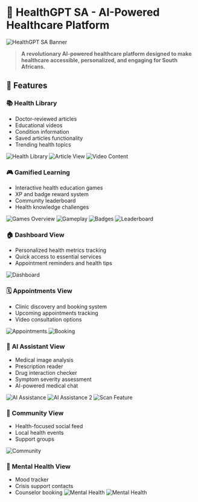 # 🏥 HealthGPT SA - AI-Powered Healthcare Platform

![HealthGPT SA Banner](chatgpt4health/public/dashboard.png)

> **A revolutionary AI-powered healthcare platform designed to make healthcare accessible, personalized, and engaging for South Africans.**

## 🌟 Features

### 📚 **Health Library**
- Doctor-reviewed articles
- Educational videos
- Condition information
- Saved articles functionality
- Trending health topics
  
![Health Library](chatgpt4health/public/health1.png)
![Article View](chatgpt4health/public/health3.png)
![Video Content](chatgpt4health/public/health4.png)

### 🎮 **Gamified Learning**
- Interactive health education games
- XP and badge reward system
- Community leaderboard
- Health knowledge challenges
  
![Games Overview](chatgpt4health/public/rewards1.png)
![Gameplay](chatgpt4health/public/rewards2.png)
![Badges](chatgpt4health/public/rewards3.png)
![Leaderboard](chatgpt4health/public/rewards4.png)

### 🏠 **Dashboard View**
- Personalized health metrics tracking
- Quick access to essential services
- Appointment reminders and health tips
  
![Dashboard](chatgpt4health/public/dashboard.png)

### 🗓️ **Appointments View**
- Clinic discovery and booking system
- Upcoming appointments tracking
- Video consultation options
  
![Appointments](chatgpt4health/public/appointment.png)
![Booking](chatgpt4health/public/booking.png)

### 🤖 **AI Assistant View**
- Medical image analysis
- Prescription reader
- Drug interaction checker
- Symptom severity assessment
- AI-powered medical chat
  
![AI Assistance](chatgpt4health/public/assistance.png)
![AI Assistance 2](chatgpt4health/public/assistance2.png)
![Scan Feature](chatgpt4health/public/scan.png)

### 👥 **Community View**
- Health-focused social feed
- Local health events
- Support groups
  
![Community](chatgpt4health/public/community.png)

### 🧠 **Mental Health View**
- Mood tracker
- Crisis support contacts
- Counselor booking
![Mental Health](chatgpt4health/public/mental1.png)
![Mental Health](chatgpt4health/public/mental2.png)


